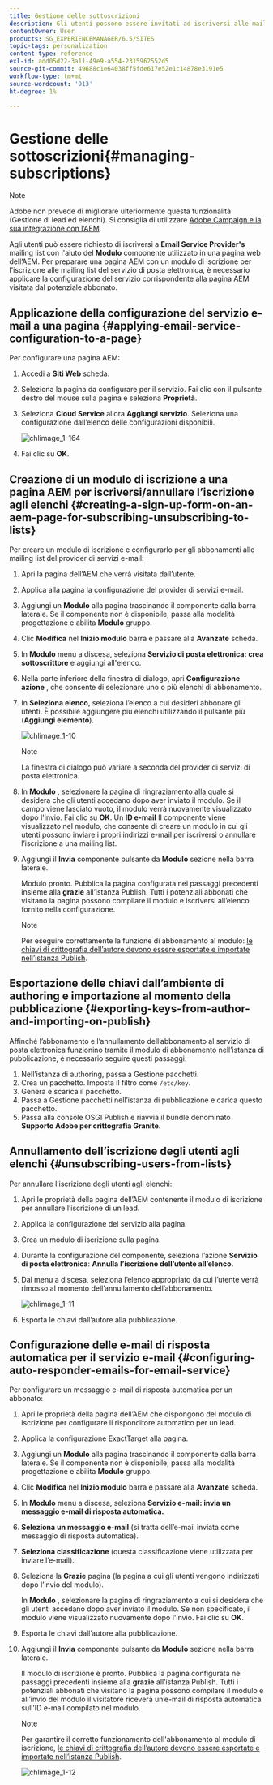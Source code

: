 ```yaml
---
title: Gestione delle sottoscrizioni
description: Gli utenti possono essere invitati ad iscriversi alle mailing list del fornitore di servizi e-mail con l’aiuto del componente Modulo utilizzato in una pagina web dell’AEM. Per preparare una pagina AEM con un modulo di iscrizione per l'iscrizione alle mailing list del servizio di posta elettronica, è necessario applicare la configurazione del servizio corrispondente alla pagina AEM visitata dal potenziale abbonato.
contentOwner: User
products: SG_EXPERIENCEMANAGER/6.5/SITES
topic-tags: personalization
content-type: reference
exl-id: add05d22-3a11-49e9-a554-2315962552d5
source-git-commit: 49688c1e64038ff5fde617e52e1c14878e3191e5
workflow-type: tm+mt
source-wordcount: '913'
ht-degree: 1%

---
```


# Gestione delle sottoscrizioni{#managing-subscriptions}

>[!NOTE]
>
>Adobe non prevede di migliorare ulteriormente questa funzionalità (Gestione di lead ed elenchi).
>Si consiglia di utilizzare [Adobe Campaign e la sua integrazione con l’AEM](/help/sites-administering/campaign.md).

Agli utenti può essere richiesto di iscriversi a **Email Service Provider&#39;s** mailing list con l&#39;aiuto del **Modulo** componente utilizzato in una pagina web dell’AEM. Per preparare una pagina AEM con un modulo di iscrizione per l&#39;iscrizione alle mailing list del servizio di posta elettronica, è necessario applicare la configurazione del servizio corrispondente alla pagina AEM visitata dal potenziale abbonato.

## Applicazione della configurazione del servizio e-mail a una pagina {#applying-email-service-configuration-to-a-page}

Per configurare una pagina AEM:

1. Accedi a **Siti Web** scheda.
1. Seleziona la pagina da configurare per il servizio. Fai clic con il pulsante destro del mouse sulla pagina e seleziona **Proprietà**.

1. Seleziona **Cloud Service** allora **Aggiungi servizio**. Seleziona una configurazione dall’elenco delle configurazioni disponibili.

   ![chlimage_1-164](assets/chlimage_1-164.png)

1. Fai clic su **OK**.

## Creazione di un modulo di iscrizione a una pagina AEM per iscriversi/annullare l’iscrizione agli elenchi {#creating-a-sign-up-form-on-an-aem-page-for-subscribing-unsubscribing-to-lists}

Per creare un modulo di iscrizione e configurarlo per gli abbonamenti alle mailing list del provider di servizi e-mail:

1. Apri la pagina dell’AEM che verrà visitata dall’utente.
1. Applica alla pagina la configurazione del provider di servizi e-mail.

1. Aggiungi un **Modulo** alla pagina trascinando il componente dalla barra laterale. Se il componente non è disponibile, passa alla modalità progettazione e abilita **Modulo** gruppo.
1. Clic **Modifica** nel **Inizio modulo** barra e passare alla **Avanzate** scheda.
1. In **Modulo** menu a discesa, seleziona **Servizio di posta elettronica: crea sottoscrittore** e aggiungi all&#39;elenco.
1. Nella parte inferiore della finestra di dialogo, apri **Configurazione azione** , che consente di selezionare uno o più elenchi di abbonamento.
1. In **Seleziona elenco**, seleziona l’elenco a cui desideri abbonare gli utenti. È possibile aggiungere più elenchi utilizzando il pulsante più (**Aggiungi elemento**).

   ![chlimage_1-10](assets/chlimage_1-10.jpeg)

   >[!NOTE]
   >
   >La finestra di dialogo può variare a seconda del provider di servizi di posta elettronica.

1. In **Modulo** , selezionare la pagina di ringraziamento alla quale si desidera che gli utenti accedano dopo aver inviato il modulo. Se il campo viene lasciato vuoto, il modulo verrà nuovamente visualizzato dopo l&#39;invio. Fai clic su **OK**. Un **ID e-mail** Il componente viene visualizzato nel modulo, che consente di creare un modulo in cui gli utenti possono inviare i propri indirizzi e-mail per iscriversi o annullare l’iscrizione a una mailing list.
1. Aggiungi il **Invia** componente pulsante da **Modulo** sezione nella barra laterale.

   Modulo pronto. Pubblica la pagina configurata nei passaggi precedenti insieme alla **grazie** all’istanza Publish. Tutti i potenziali abbonati che visitano la pagina possono compilare il modulo e iscriversi all’elenco fornito nella configurazione.

   >[!NOTE]
   >
   >Per eseguire correttamente la funzione di abbonamento al modulo: [le chiavi di crittografia dell’autore devono essere esportate e importate nell’istanza Publish](#exporting-keys-from-author-and-importing-on-publish).

## Esportazione delle chiavi dall’ambiente di authoring e importazione al momento della pubblicazione {#exporting-keys-from-author-and-importing-on-publish}

Affinché l’abbonamento e l’annullamento dell’abbonamento al servizio di posta elettronica funzionino tramite il modulo di abbonamento nell’istanza di pubblicazione, è necessario seguire questi passaggi:

1. Nell’istanza di authoring, passa a Gestione pacchetti.
1. Crea un pacchetto. Imposta il filtro come `/etc/key`.
1. Genera e scarica il pacchetto.
1. Passa a Gestione pacchetti nell’istanza di pubblicazione e carica questo pacchetto.
1. Passa alla console OSGI Publish e riavvia il bundle denominato **Supporto Adobe per crittografia Granite**.

## Annullamento dell’iscrizione degli utenti agli elenchi {#unsubscribing-users-from-lists}

Per annullare l’iscrizione degli utenti agli elenchi:

1. Apri le proprietà della pagina dell’AEM contenente il modulo di iscrizione per annullare l’iscrizione di un lead.
1. Applica la configurazione del servizio alla pagina.
1. Crea un modulo di iscrizione sulla pagina.
1. Durante la configurazione del componente, seleziona l’azione **Servizio di posta elettronica**: **Annulla l’iscrizione dell’utente all’elenco.**
1. Dal menu a discesa, seleziona l’elenco appropriato da cui l’utente verrà rimosso al momento dell’annullamento dell’abbonamento.

   ![chlimage_1-11](assets/chlimage_1-11.jpeg)

1. Esporta le chiavi dall’autore alla pubblicazione.

## Configurazione delle e-mail di risposta automatica per il servizio e-mail {#configuring-auto-responder-emails-for-email-service}

Per configurare un messaggio e-mail di risposta automatica per un abbonato:

1. Apri le proprietà della pagina dell’AEM che dispongono del modulo di iscrizione per configurare il risponditore automatico per un lead.
1. Applica la configurazione ExactTarget alla pagina.

1. Aggiungi un **Modulo** alla pagina trascinando il componente dalla barra laterale. Se il componente non è disponibile, passa alla modalità progettazione e abilita **Modulo** gruppo.
1. Clic **Modifica** nel **Inizio modulo** barra e passare alla **Avanzate** scheda.
1. In **Modulo** menu a discesa, seleziona **Servizio e-mail: invia un messaggio e-mail di risposta automatica.**
1. **Seleziona un messaggio e-mail** (si tratta dell’e-mail inviata come messaggio di risposta automatica).

1. **Seleziona classificazione** (questa classificazione viene utilizzata per inviare l’e-mail).
1. Seleziona la **Grazie** pagina (la pagina a cui gli utenti vengono indirizzati dopo l’invio del modulo).

   In **Modulo** , selezionare la pagina di ringraziamento a cui si desidera che gli utenti accedano dopo aver inviato il modulo. Se non specificato, il modulo viene visualizzato nuovamente dopo l&#39;invio. Fai clic su **OK**.

1. Esporta le chiavi dall’autore alla pubblicazione.
1. Aggiungi il **Invia** componente pulsante da **Modulo** sezione nella barra laterale.

   Il modulo di iscrizione è pronto. Pubblica la pagina configurata nei passaggi precedenti insieme alla **grazie** all’istanza Publish. Tutti i potenziali abbonati che visitano la pagina possono compilare il modulo e all’invio del modulo il visitatore riceverà un’e-mail di risposta automatica sull’ID e-mail compilato nel modulo.

   >[!NOTE]
   >
   >Per garantire il corretto funzionamento dell&#39;abbonamento al modulo di iscrizione, [le chiavi di crittografia dell’autore devono essere esportate e importate nell’istanza Publish](#exporting-keys-from-author-and-importing-on-publish).

   ![chlimage_1-12](assets/chlimage_1-12.jpeg)
